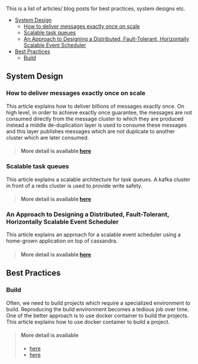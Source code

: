 This is a list of articles/ blog posts for best practices, system designs etc.

<!-- TOC -->

- [System Design](#system-design)
    - [How to deliver messages exactly once on scale](#how-to-deliver-messages-exactly-once-on-scale)
    - [Scalable task queues](#scalable-task-queues)
    - [An Approach to Designing a Distributed, Fault-Tolerant, Horizontally Scalable Event Scheduler](#an-approach-to-designing-a-distributed-fault-tolerant-horizontally-scalable-event-scheduler)
- [Best Practices](#best-practices)
    - [Build](#build)

<!-- /TOC -->

## System Design

### How to deliver messages exactly once on scale

This article explains how to deliver billions of messages exactly once. On high level, in order to achieve exactly once guarantee, the messages are not consumed directly from the message cluster to which they are produced instead a middle de-duplication layer is used to consume these messages and this layer publishes messages which are not duplicate to another cluster which are later consumed.

> #### More detail is available [here](https://segment.com/blog/exactly-once-delivery/)

### Scalable task queues

This article explains a scalable architecture for task queues. A kafka cluster in front of a redis cluster is used to provide write safety.

> #### More detail is available [here](https://slack.engineering/scaling-slacks-job-queue-687222e9d100)


### An Approach to Designing a Distributed, Fault-Tolerant, Horizontally Scalable Event Scheduler

This article explains an approach for a scalable event scheduler using a home-grown application on top of cassandra.

> #### More detail is available [here](https://medium.com/walmartlabs/an-approach-to-designing-distributed-fault-tolerant-horizontally-scalable-event-scheduler-278c9c380637)

## Best Practices

### Build

Often, we need to build projects which require a specialized environment to build. Reproducing the build environment becomes a tedious job over time.
One of the better approach is to use docker container to build the projects.
This article explains how to use docker container to build a project.

> #### More detail is available
> - [here](https://mikulskibartosz.name/how-to-build-a-project-inside-a-docker-container-fd575058bf4a)
> - [here](https://dzone.com/articles/maven-build-local-project-with-docker-why)
